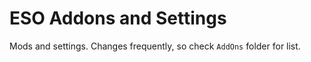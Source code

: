 # ESO Addons and Settings

Mods and settings. Changes frequently, so check `AddOns` folder for list.
